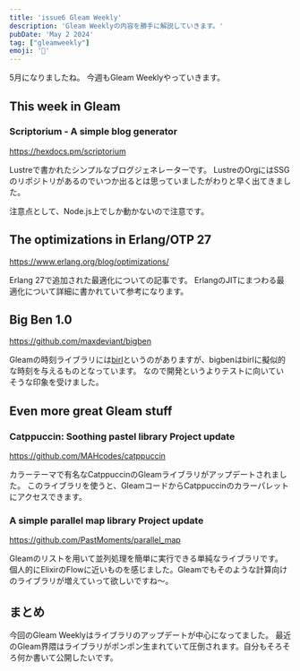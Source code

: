 ```yaml
---
title: 'issue6 Gleam Weekly'
description: 'Gleam Weeklyの内容を勝手に解説していきます。'
pubDate: 'May 2 2024'
tag: ["gleamweekly"]
emoji: '🦊'
---
```


5月になりましたね。
今週もGleam Weeklyやっていきます。

## This week in Gleam

### Scriptorium - A simple blog generator

https://hexdocs.pm/scriptorium

Lustreで書かれたシンプルなブログジェネレーターです。
LustreのOrgにはSSGのリポジトリがあるのでいつか出るとは思っていましたがわりと早く出てきました。

注意点として、Node.js上でしか動かないので注意です。


## The optimizations in Erlang/OTP 27

https://www.erlang.org/blog/optimizations/

Erlang 27で追加された最適化についての記事です。
ErlangのJITにまつわる最適化について詳細に書かれていて参考になります。

## Big Ben 1.0

https://github.com/maxdeviant/bigben

Gleamの時刻ライブラリには[birl](https://github.com/massivefermion/birl)というのがありますが、bigbenはbirlに擬似的な時刻を与えるものとなっています。
なので開発というよりテストに向いていそうな印象を受けました。


## Even more great Gleam stuff

### Catppuccin: Soothing pastel library Project update

https://github.com/MAHcodes/catppuccin

カラーテーマで有名なCatppuccinのGleamライブラリがアップデートされました。
このライブラリを使うと、GleamコードからCatppuccinのカラーパレットにアクセスできます。

### A simple parallel map library Project update

https://github.com/PastMoments/parallel_map

Gleamのリストを用いて並列処理を簡単に実行できる単純なライブラリです。
個人的にElixirのFlowに近いものを感じました。Gleamでもそのような計算向けのライブラリが増えていって欲しいですね～。

## まとめ

今回のGleam Weeklyはライブラリのアップデートが中心になってました。
最近のGleam界隈はライブラリがポンポン生まれていて圧倒されます。自分もそろそろ何か書いて公開したいです。
